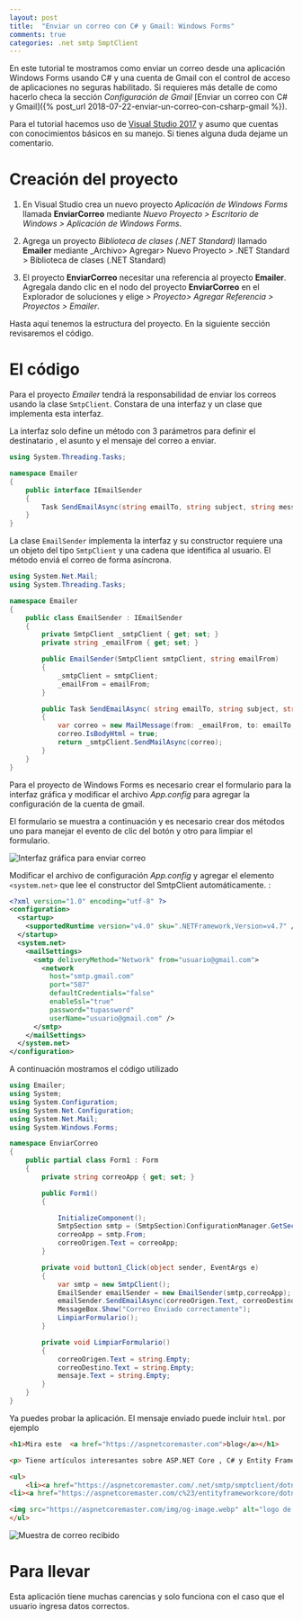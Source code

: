 ```yaml
---
layout: post
title:  "Enviar un correo con C# y Gmail: Windows Forms"
comments: true
categories: .net smtp SmptClient 
---
```

En este tutorial te mostramos como enviar un correo desde una aplicación Windows Forms usando C# y una cuenta de Gmail con el control de acceso de aplicaciones no seguras habilitado. Si requieres más detalle de como hacerlo checa la sección *Configuración de Gmail* [Enviar un correo con C# y Gmail]({% post_url 2018-07-22-enviar-un-correo-con-csharp-gmail %}).

Para el tutorial hacemos uso de [Visual Studio 2017](https://visualstudio.microsoft.com/es/) y asumo que cuentas con conocimientos básicos en su manejo. Si tienes alguna duda dejame un comentario.

# Creación del proyecto

1. En Visual Studio crea un nuevo proyecto _Aplicación de Windows Forms_ llamada **EnviarCorreo** mediante  _Nuevo Proyecto > Escritorio de Windows > Aplicación de Windows Forms_.

2. Agrega un proyecto _Biblioteca de clases (.NET Standard)_ llamado **Emailer** mediante _Archivo> Agregar> Nuevo Proyecto > .NET Standard > Biblioteca de clases (.NET Standard)

3. El proyecto **EnviarCorreo** necesitar una referencia al proyecto **Emailer**. Agregala dando clic en el nodo del proyecto **EnviarCorreo** en el Explorador de soluciones y elige _> Proyecto> Agregar Referencia > Proyectos > Emailer_.

Hasta aquí tenemos la estructura del proyecto. En la siguiente sección revisaremos el código.

# El código

Para el proyecto _Emailer_ tendrá la responsabilidad de enviar los correos usando la clase `SmtpClient`. Constara de una interfaz y un clase que implementa esta interfaz.

La interfaz solo define un método con 3 parámetros para definir el destinatario , el asunto y el mensaje del correo a enviar.
```cs
using System.Threading.Tasks;

namespace Emailer
{
    public interface IEmailSender
    {
        Task SendEmailAsync(string emailTo, string subject, string message);
    }
}
```

La clase `EmailSender` implementa la interfaz y su constructor requiere una un objeto del tipo `SmtpClient`  y una cadena que identifica al usuario. El método enviá el correo de forma asíncrona.

```cs
using System.Net.Mail;
using System.Threading.Tasks;

namespace Emailer
{
    public class EmailSender : IEmailSender
    {
        private SmtpClient _smtpClient { get; set; }
        private string _emailFrom { get; set; }

        public EmailSender(SmtpClient smtpClient, string emailFrom)
        {
            _smtpClient = smtpClient;
            _emailFrom = emailFrom;
        }

        public Task SendEmailAsync( string emailTo, string subject, string message)
        {
            var correo = new MailMessage(from: _emailFrom, to: emailTo, subject: subject, body: message);
            correo.IsBodyHtml = true;
            return _smtpClient.SendMailAsync(correo);
        }
    }
}
```

Para el proyecto de  Windows Forms es necesario crear el formulario para la interfaz gráfica y modificar el archivo *App.config* para agregar la configuración de la cuenta de gmail.

El formulario se muestra a continuación y es necesario crear dos métodos uno para manejar el evento de clic del botón y otro para limpiar el formulario.

<img data-src="/img/emailForm.webp" class="lazyload"  alt="Interfaz gráfica para enviar correo">

Modificar el archivo de configuración *App.config* y agregar el elemento `<system.net>` que lee el constructor del SmtpClient automáticamente. :

```xml
<?xml version="1.0" encoding="utf-8" ?>
<configuration>
  <startup>
    <supportedRuntime version="v4.0" sku=".NETFramework,Version=v4.7" />
  </startup>
  <system.net>
    <mailSettings>
      <smtp deliveryMethod="Network" from="usuario@gmail.com">
        <network 
          host="smtp.gmail.com"
          port="587"
          defaultCredentials="false"
          enableSsl="true"
          password="tupassword"
          userName="usuario@gmail.com" />
      </smtp>
    </mailSettings>
  </system.net>
</configuration> 
```

A continuación mostramos el código utilizado

```cs
using Emailer;
using System;
using System.Configuration;
using System.Net.Configuration;
using System.Net.Mail;
using System.Windows.Forms;

namespace EnviarCorreo
{
    public partial class Form1 : Form
    {
        private string correoApp { get; set; }

        public Form1()
        {

            InitializeComponent();
            SmtpSection smtp = (SmtpSection)ConfigurationManager.GetSection("system.net/mailSettings/smtp");
            correoApp = smtp.From;
            correoOrigen.Text = correoApp;
        }

        private void button1_Click(object sender, EventArgs e)
        {
            var smtp = new SmtpClient();
            EmailSender emailSender = new EmailSender(smtp,correoApp);
            emailSender.SendEmailAsync(correoOrigen.Text, correoDestino.Text, mensaje.Text);
            MessageBox.Show("Correo Enviado correctamente");
            LimpiarFormulario();
        }

        private void LimpiarFormulario()
        {
            correoOrigen.Text = string.Empty;
            correoDestino.Text = string.Empty;
            mensaje.Text = string.Empty;
        }
    }
}
```

Ya puedes probar la aplicación. El mensaje enviado puede incluir `html`. por ejemplo

```html
<h1>Mira este  <a href="https://aspnetcoremaster.com">blog</a></h1>

<p> Tiene artículos interesantes sobre ASP.NET Core , C# y Entity Framework Core. Abajo una muestra de los artículos</p>

<ul>
    <li><a href="https://aspnetcoremaster.com/.net/smtp/smptclient/dotnet/2018/07/22/enviar-un-correo-con-csharp-gmail.html">Enviar un correo con C# y Gmail.</a></li>
<li><a href="https://aspnetcoremaster.com/c%23/entityframeworkcore/dotnet/ef/2018/08/07/introduccion-entityframeworkcore.html">Introducción a Entity Framework Core 2.1.</a></li>

<img src="https://aspnetcoremaster.com/img/og-image.webp" alt="logo de C#" />
</ul>
```

<img data-src="/img/CorreoRecibido.webp" class="lazyload"  alt="Muestra de correo recibido">

# Para llevar

Esta aplicación tiene muchas carencias y solo funciona con el caso que el usuario ingresa datos correctos.
